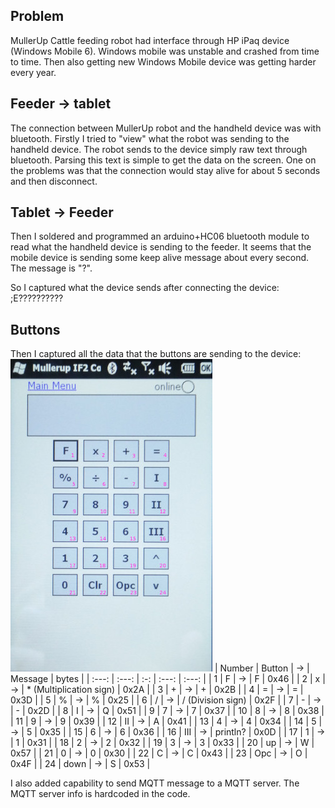 ## Problem
MullerUp Cattle feeding robot had interface through HP iPaq device (Windows Mobile 6). Windows mobile was unstable and crashed from time to time. Then also getting new Windows Mobile device was getting harder every year.

## Feeder -> tablet
The connection between MullerUp robot and the handheld device was with bluetooth. Firstly I tried to "view" what the robot was sending to the handheld device. The robot sends to the device simply raw text through bluetooth. Parsing this text is simple to get the data on the screen. One on the problems was that the connection would stay alive for about 5 seconds and then disconnect.

## Tablet -> Feeder
Then I soldered and programmed an arduino+HC06 bluetooth module to read what the handheld device is sending to the feeder. It seems that the mobile device is sending some keep alive message about every second. The message is "?".

So I captured what the device sends after connecting the device:
 ;E??????????

## Buttons
Then I captured all the data that the buttons are sending to the device:
 <img src="buttons.jpg" alt="screenshot">
| Number | Button | ->  | Message | bytes |
| :---:  | :---:  | :-: | :---:   | :---: |
| 1 | F | -> | F | 0x46 |
| 2 | x | -> | * (Multiplication sign) | 0x2A |
| 3 | + | -> | + | 0x2B |
| 4 | = | -> | = | 0x3D |
| 5 | % | -> | % | 0x25 |
| 6 | / | -> | / (Division sign) | 0x2F |
| 7 | - | -> | - | 0x2D |
| 8 | I | -> | Q | 0x51 |
| 9 | 7 | -> | 7 | 0x37 |
| 10 | 8 | -> | 8 | 0x38 |
| 11 | 9 | -> | 9 | 0x39 |
| 12 | II | -> | A | 0x41 |
| 13 | 4 | -> | 4 | 0x34 |
| 14 | 5 | -> | 5 | 0x35 |
| 15 | 6 | -> | 6 | 0x36 |
| 16 | III | -> | println? | 0x0D |
| 17 | 1 | -> | 1 | 0x31 |
| 18 | 2 | -> | 2 | 0x32 |
| 19 | 3 | -> | 3 | 0x33 |
| 20 | up | -> | W | 0x57 |
| 21 | 0 | -> | 0 | 0x30 |
| 22 | C | -> | C | 0x43 |
| 23 | Opc | -> | O | 0x4F |
| 24 | down | -> | S | 0x53 |

I also added capability to send MQTT message to a MQTT server. The MQTT server info is hardcoded in the code.
